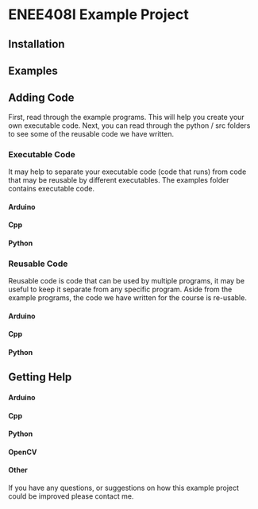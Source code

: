 ENEE408I Example Project
========================

Installation
------------

Examples
--------

Adding Code
-----------

First, read through the example programs.  This will help you create your own executable
code.  Next, you can read through the python / src folders to see some of the
reusable code we have written.

### Executable Code

It may help to separate your executable code (code that runs) from code that
may be reusable by different executables.  The examples folder contains executable
code.

#### Arduino
#### Cpp
#### Python

### Reusable Code

Reusable code is code that can be used by multiple programs, it may be useful to 
keep it separate from any specific program. Aside from 
the example programs, the code we have written for the course is re-usable.

#### Arduino
#### Cpp
#### Python

Getting Help
----

#### Arduino
#### Cpp
#### Python
#### OpenCV
#### Other

If you have any questions, or suggestions on how this example project could be improved
please contact me.